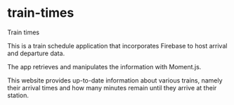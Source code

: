 # train-times
Train times 

This is a train schedule application that incorporates Firebase to host arrival and departure data. 

The app retrieves and manipulates the information with Moment.js. 

This website provides up-to-date information about various trains, namely their arrival times and how many minutes remain until they arrive at their station.
